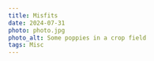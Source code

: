 ```yaml
---
title: Misfits
date: 2024-07-31
photo: photo.jpg
photo_alt: Some poppies in a crop field
tags: Misc
---
```

